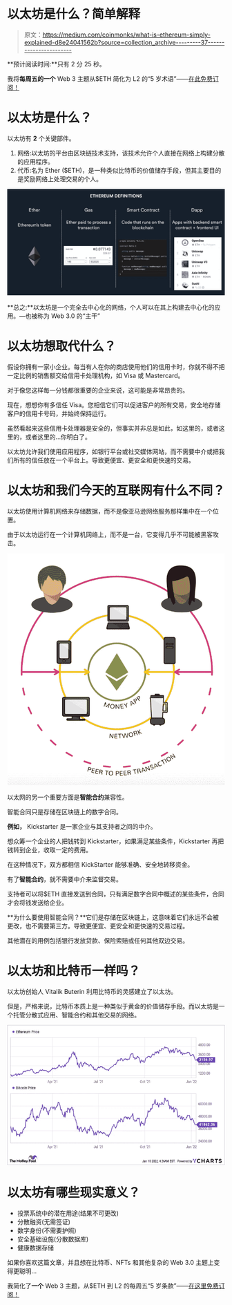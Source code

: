 # 以太坊是什么？简单解释

> 原文：<https://medium.com/coinmonks/what-is-ethereum-simply-explained-d8e24041562b?source=collection_archive---------37----------------------->

**预计阅读时间:**只有 2 分 25 秒。

我将**每周五的一个** Web 3 主题从$ETH 简化为 L2 的“5 岁术语”——[在此免费订阅！](https://samfarber.substack.com/p/coming-soon?r=1frabl&s=w&utm_campaign=post&utm_medium=web)

# 以太坊是什么？

以太坊有 **2** 个关键部件。

1.  网络:以太坊的平台由区块链技术支持，该技术允许个人直接在网络上构建分散的应用程序。
2.  代币:名为 Ether ($ETH)，是一种类似比特币的价值储存手段，但其主要目的是奖励网络上处理交易的个人。

![](img/b3b45057bed394d3e6f706cfef5cecb4.png)

**总之:**以太坊是一个完全去中心化的网络，个人可以在其上构建去中心化的应用。—也被称为 Web 3.0 的“主干”

# 以太坊想取代什么？

假设你拥有一家小企业。每当有人在你的商店使用他们的信用卡时，你就不得不把一定比例的销售额交给信用卡处理机构，如 Visa 或 Mastercard。

对于像您这样每一分钱都很重要的企业来说，这可能是非常昂贵的。

现在，想想你有多信任 Visa。您相信它们可以促进客户的所有交易，安全地存储客户的信用卡号码，并始终保持运行。

虽然看起来这些信用卡处理器是安全的，但事实并非总是如此，如这里的，或者这里的，或者这里的…你明白了。

以太坊允许我们使用应用程序，如银行平台或社交媒体网站，而不需要中介或把我们所有的信任放在一个平台上。导致更便宜、更安全和更快速的交易。

# 以太坊和我们今天的互联网有什么不同？

以太坊使用计算机网络来存储数据，而不是像亚马逊网络服务那样集中在一个位置。

由于以太坊运行在一个计算机网络上，而不是一台，它变得几乎不可能被黑客攻击。

![](img/dc69aafdda3ac8aff4085ff376015cd5.png)

以太网的另一个重要方面是**智能合约**兼容性。

智能合同只是存储在区块链上的数字合同。

**例如，** Kickstarter 是一家企业与其支持者之间的中介。

想众筹一个企业的人把钱转到 Kickstarter，如果满足某些条件，Kickstarter 再把钱转到企业，收取一定的费用。

在这种情况下，双方都相信 KickStarter 能够准确、安全地转移资金。

有了**智能合约**，就不需要中介来监督交易。

支持者可以将$ETH 直接发送到合同，只有满足数字合同中概述的某些条件，合同才会将钱发送给企业。

**为什么要使用智能合同？**它们是存储在区块链上，这意味着它们永远不会被更改，也不需要第三方。导致更便宜、更安全和更快速的交易过程。

其他潜在的用例包括银行发放贷款、保险索赔或任何其他双边交易。

# 以太坊和比特币一样吗？

以太坊创始人 Vitalik Buterin 利用比特币的灵感建立了以太坊。

但是，严格来说，比特币本质上是一种类似于黄金的价值储存手段。而以太坊是一个托管分散式应用、智能合约和其他交易的网络。

![](img/22fa59d5274b026f71588ac6be24abd1.png)

# 以太坊有哪些现实意义？

*   投票系统中的潜在用途(结果不可更改)
*   分散融资(无需签证)
*   数字身份(不需要护照)
*   安全基础设施(分散数据库)
*   健康数据存储

如果你喜欢这篇文章，并且想在比特币、NFTs 和其他复杂的 Web 3.0 主题上变得更聪明…

我简化了**一个** Web 3 主题，从$ETH 到 L2 的每周五“5 岁条款”——[在这里免费订阅！](https://samfarber.substack.com/p/coming-soon?r=1frabl&s=w&utm_campaign=post&utm_medium=web)